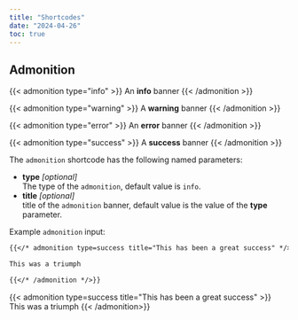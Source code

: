 ```yaml
---
title: "Shortcodes"
date: "2024-04-26"
toc: true
---
```


## Admonition

{{< admonition type="info" >}} An **info** banner {{< /admonition >}}

{{< admonition type="warning" >}} A **warning** banner {{< /admonition >}}

{{< admonition type="error" >}} An **error** banner {{< /admonition >}}

{{< admonition type="success" >}} A **success** banner {{< /admonition >}}

The `admonition` shortcode has the following named parameters:

- **type** _\[optional\]_\
  The type of the `admonition`, default value is `info`.
- **title** _\[optional\]_\
  title of the `admonition` banner, default value is the value of the **type** parameter.

Example `admonition` input:

```markdown
{{</* admonition type=success title="This has been a great success" */>}}

This was a triumph

{{</* /admonition */>}}
```

{{< admonition type=success title="This has been a great success" >}} This was a
triumph {{< /admonition>}}
